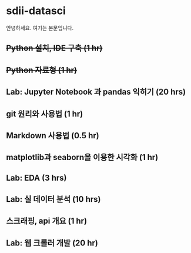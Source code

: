 # sdii-datasci

안녕하세요. 여기는 본문입니다.

## <s> Python 설치, IDE 구축 (1 hr) </s>

## <s> Python 자료형 (1 hr) </s>

## Lab: Jupyter Notebook 과 pandas 익히기 (20 hrs)

## git 원리와 사용법 (1 hr)

## Markdown 사용법 (0.5 hr)

## matplotlib과 seaborn을 이용한 시각화 (1 hr)

## Lab: EDA (3 hrs)

## Lab: 실 데이터 분석 (10 hrs)

## 스크래핑, api 개요 (1 hr)

## Lab: 웹 크롤러 개발 (20 hr)
